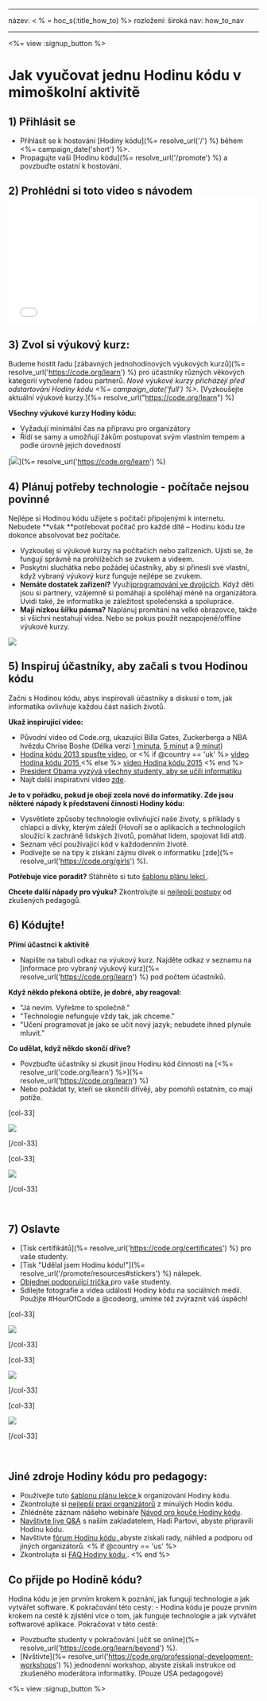 * * *

název: < % = hoc_s(:title_how_to) %> rozložení: široká nav: how_to_nav

* * *

<%= view :signup_button %>

# Jak vyučovat jednu Hodinu kódu v mimoškolní aktivitě

## 1) Přihlásit se

  * Přihlásit se k hostování [Hodiny kódu](%= resolve_url('/') %) během <%= campaign_date('short') %>.
  * Propagujte vaši [Hodinu kódu](%= resolve_url('/promote') %) a povzbuďte ostatní k hostování.

## 2) Prohlédni si toto video s návodem <iframe width="500" height="255" src="//www.youtube.com/embed/SrnvvWDm73k" frameborder="0" allowfullscreen></iframe>
## 3) Zvol si výukový kurz:

Budeme hostit řadu [zábavných jednohodinových výukových kurzů](%= resolve_url('https://code.org/learn') %) pro účastníky různých věkových kategorií vytvořené řadou partnerů. *Nové výukové kurzy přicházejí před odstartování Hodiny kódu <%= campaign_date('full') %>.* [Vyzkoušejte aktuální výukové kurzy.](%= resolve_url("https://code.org/learn") %)

**Všechny výukové kurzy Hodiny kódu:**

  * Vyžadují minimální čas na přípravu pro organizátory
  * Řídí se samy a umožňují žákům postupovat svým vlastním tempem a podle úrovně jejich dovedností

[![](/images/fit-700/tutorials.png)](%= resolve_url('https://code.org/learn') %)

## 4) Plánuj potřeby technologie - počítače nejsou povinné

Nejlépe si Hodinou kódu užijete s počítači připojenými k internetu. Nebudete **však **potřebovat počítač pro každé dítě – Hodinu kódu lze dokonce absolvovat bez počítače.

  * Vyzkoušej si výukové kurzy na počítačích nebo zařízeních. Ujisti se, že fungují správně na prohlížečích se zvukem a videem.
  * Poskytni sluchátka nebo požádej účastníky, aby si přinesli své vlastní, když vybraný výukový kurz funguje nejlépe se zvukem.
  * **Nemáte dostatek zařízení?** Využij[programování ve dvojicích](https://www.youtube.com/watch?v=vgkahOzFH2Q). Když děti jsou si partnery, vzájemně si pomáhají a spoléhají méně na organizátora. Uvidí také, že informatika je záležitost společenská a spolupráce.
  * **Mají nízkou šířku pásma?** Naplánuj promítání na velké obrazovce, takže si všichni nestahují videa. Nebo se pokus použít nezapojené/offline výukové kurzy.

![](/images/fit-350/group_ipad.jpg)

## 5) Inspiruj účastníky, aby začali s tvou Hodinou kódu

Začni s Hodinou kódu, abys inspirovali účastníky a diskusí o tom, jak informatika ovlivňuje každou část našich životů.

**Ukaž inspirující video:**

  * Původní video od Code.org, ukazující Billa Gates, Zuckerberga a NBA hvězdu Chrise Boshe (Délka verzí [1 minuta](https://www.youtube.com/watch?v=qYZF6oIZtfc), [5 minut](https://www.youtube.com/watch?v=nKIu9yen5nc) a [9 minut](https://www.youtube.com/watch?v=dU1xS07N-FA))
  * [Hodina kódu 2013 spusťte video](https://www.youtube.com/watch?v=FC5FbmsH4fw), or <% if @country == 'uk' %> [video Hodina kódu 2015 ](https://www.youtube.com/watch?v=7L97YMYqLHc) <% else %> [video Hodina kódu 2015](https://www.youtube.com/watch?v=7L97YMYqLHc) <% end %>
  * [President Obama vyzývá všechny studenty, aby se učili informatiku](https://www.youtube.com/watch?v=6XvmhE1J9PY)
  * Najít další inspirativní video [zde](https://www.youtube.com/playlist?list=PLzdnOPI1iJNfpD8i4Sx7U0y2MccnrNZuP).

**Je to v pořádku, pokud je obojí zcela nové do informatiky. Zde jsou některé nápady k představení činnosti Hodiny kódu:**

  * Vysvětlete způsoby technologie ovlivňující naše životy, s příklady s chlapci a dívky, kterým záleží (Hovoří se o aplikacích a technologiích sloužící k zachráně lidských životů, pomáhat lidem, spojovat lidi atd).
  * Seznam věcí používající kód v každodenním životě.
  * Podívejte se na tipy k získání zájmu dívek o informatiku [zde](%= resolve_url('https://code.org/girls') %).

**Potřebuje více poradit?** Stáhněte si tuto [šablonu plánu lekcí ](/files/AfterschoolEducatorLessonPlanOutline.docx).

**Chcete další nápady pro výuku?** Zkontrolujte si [nejlepší postupy](http://www.slideshare.net/TeachCode/hour-of-code-best-practices-for-successful-educators-51273466) od zkušených pedagogů.

## 6) Kódujte!

**Přímí účastnci k aktivitě**

  * Napište na tabuli odkaz na výukový kurz. Najděte odkaz v seznamu na [informace pro vybraný výukový kurz](%= resolve_url('https://code.org/learn') %) pod počtem účastníků.

**Když někdo překoná obtíže, je dobré, aby reagoval:**

  * "Já nevím. Vyřešme to společně."
  * "Technologie nefunguje vždy tak, jak chceme."
  * "Učení programovat je jako se učit nový jazyk; nebudete ihned plynule mluvit."

**Co udělat, když někdo skončí dříve?**

  * Povzbuďte účastníky si zkusit jinou Hodinu kód činnosti na [<%= resolve_url('code.org/learn') %>](%= resolve_url('https://code.org/learn') %)
  * Nebo požádat ty, kteří se skončili dřívěji, aby pomohli ostatním, co mají potíže.

[col-33]

![](/images/fit-250/highschoolgirls.jpeg)

[/col-33]

[col-33]

![](/images/fit-300/group_ar.jpg)

[/col-33]

<p style="clear:both">
  &nbsp;
</p>

## 7) Oslavte

  * [Tisk certifikátů](%= resolve_url('https://code.org/certificates') %) pro vaše studenty.
  * [Tisk "Udělal jsem Hodinu kódu!"](%= resolve_url('/promote/resources#stickers') %) nálepek.
  * [Objednej podporující trička ](http://blog.code.org/post/132608499493/hour-of-code-shirts-and-more) pro vaše studenty.
  * Sdílejte fotografie a videa události Hodiny kódu na sociálních médií. Použijte #HourOfCode a @codeorg, umíme též zvýraznit váš úspěch!

[col-33]

![](/images/fit-250/celebrate2.jpeg)

[/col-33]

[col-33]

![](/images/fit-260/highlight-certificates.jpg)

[/col-33]

[col-33]

![](/images/fit-300/boy-certificate.jpg)

[/col-33]

<p style="clear:both">
  &nbsp;
</p>

## Jiné zdroje Hodiny kódu pro pedagogy:

  * Používejte tuto [šablonu plánu lekce ](/files/AfterschoolEducatorLessonPlanOutline.docx) k organizování Hodiny kódu.
  * Zkontrolujte si [nejlepší praxi organizátorů](http://www.slideshare.net/TeachCode/hour-of-code-best-practices-for-successful-educators-51273466) z minulých Hodin kódu. 
  * Zhlédněte záznam nášeho webináře [Návod pro kouče Hodiny kódu](https://youtu.be/EJeMeSW2-Mw).
  * [Navštivte live Q&A](http://www.eventbrite.com/e/ask-your-final-questions-and-prepare-for-the-2015-hour-of-code-with-codeorg-founder-hadi-partovi-tickets-17987437911) s naším zakladatelem, Hadi Partovi, abyste připravili Hodinu kódu.
  * Navštivte [fórum Hodinu kódu, ](http://forum.code.org/c/plc/hour-of-code) abyste získali rady, náhled a podporu od jiných organizátorů. <% if @country == 'us' %>
  * Zkontrolujte si [FAQ Hodiny kódu ](https://support.code.org/hc/en-us/categories/200147083-Hour-of-Code). <% end %>

## Co přijde po Hodině kódu?

Hodina kódu je jen prvním krokem k poznání, jak fungují technologie a jak vytvářet software. K pokračování této cesty: - Hodina kódu je pouze prvním krokem na cestě k zjistění více o tom, jak funguje technologie a jak vytvářet softwarové aplikace. Pokračovat v této cestě:

  * Povzbuďte studenty v pokračování [učit se online](%= resolve_url('https://code.org/learn/beyond') %).
  * [Nvštivte](%= resolve_url('https://code.org/professional-development-workshops') %) jednodenní workshop, abyste získali instrukce od zkušeného moderátora informatiky. (Pouze USA pedagogové)

<%= view :signup_button %>